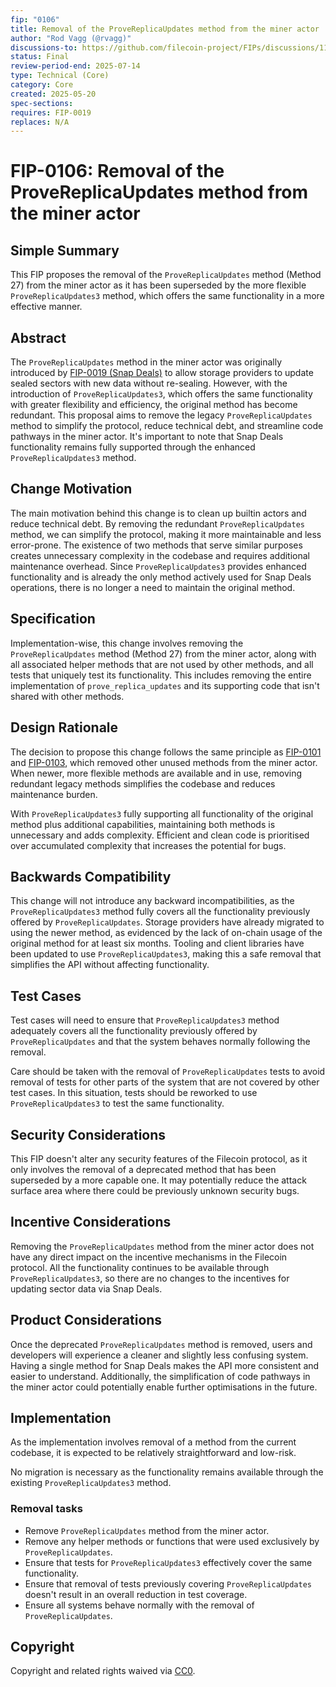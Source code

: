 ```yaml
---
fip: "0106"
title: Removal of the ProveReplicaUpdates method from the miner actor
author: "Rod Vagg (@rvagg)"
discussions-to: https://github.com/filecoin-project/FIPs/discussions/1151
status: Final
review-period-end: 2025-07-14
type: Technical (Core)
category: Core
created: 2025-05-20
spec-sections: 
requires: FIP-0019
replaces: N/A
---
```


# FIP-0106: Removal of the ProveReplicaUpdates method from the miner actor

## Simple Summary

This FIP proposes the removal of the `ProveReplicaUpdates` method (Method 27) from the miner actor as it has been superseded by the more flexible `ProveReplicaUpdates3` method, which offers the same functionality in a more effective manner.

## Abstract

The `ProveReplicaUpdates` method in the miner actor was originally introduced by [FIP-0019 (Snap Deals)](./fip-0019.md) to allow storage providers to update sealed sectors with new data without re-sealing. However, with the introduction of `ProveReplicaUpdates3`, which offers the same functionality with greater flexibility and efficiency, the original method has become redundant. This proposal aims to remove the legacy `ProveReplicaUpdates` method to simplify the protocol, reduce technical debt, and streamline code pathways in the miner actor. It's important to note that Snap Deals functionality remains fully supported through the enhanced `ProveReplicaUpdates3` method.

## Change Motivation

The main motivation behind this change is to clean up builtin actors and reduce technical debt. By removing the redundant `ProveReplicaUpdates` method, we can simplify the protocol, making it more maintainable and less error-prone. The existence of two methods that serve similar purposes creates unnecessary complexity in the codebase and requires additional maintenance overhead. Since `ProveReplicaUpdates3` provides enhanced functionality and is already the only method actively used for Snap Deals operations, there is no longer a need to maintain the original method.

## Specification

Implementation-wise, this change involves removing the `ProveReplicaUpdates` method (Method 27) from the miner actor, along with all associated helper methods that are not used by other methods, and all tests that uniquely test its functionality. This includes removing the entire implementation of `prove_replica_updates` and its supporting code that isn't shared with other methods.

## Design Rationale

The decision to propose this change follows the same principle as [FIP-0101](./fip-0101.md) and [FIP-0103](./fip-0103.md), which removed other unused methods from the miner actor. When newer, more flexible methods are available and in use, removing redundant legacy methods simplifies the codebase and reduces maintenance burden.

With `ProveReplicaUpdates3` fully supporting all functionality of the original method plus additional capabilities, maintaining both methods is unnecessary and adds complexity. Efficient and clean code is prioritised over accumulated complexity that increases the potential for bugs.

## Backwards Compatibility

This change will not introduce any backward incompatibilities, as the `ProveReplicaUpdates3` method fully covers all the functionality previously offered by `ProveReplicaUpdates`. Storage providers have already migrated to using the newer method, as evidenced by the lack of on-chain usage of the original method for at least six months. Tooling and client libraries have been updated to use `ProveReplicaUpdates3`, making this a safe removal that simplifies the API without affecting functionality.

## Test Cases

Test cases will need to ensure that `ProveReplicaUpdates3` method adequately covers all the functionality previously offered by `ProveReplicaUpdates` and that the system behaves normally following the removal.

Care should be taken with the removal of `ProveReplicaUpdates` tests to avoid removal of tests for other parts of the system that are not covered by other test cases. In this situation, tests should be reworked to use `ProveReplicaUpdates3` to test the same functionality.

## Security Considerations

This FIP doesn't alter any security features of the Filecoin protocol, as it only involves the removal of a deprecated method that has been superseded by a more capable one. It may potentially reduce the attack surface area where there could be previously unknown security bugs.

## Incentive Considerations

Removing the `ProveReplicaUpdates` method from the miner actor does not have any direct impact on the incentive mechanisms in the Filecoin protocol. All the functionality continues to be available through `ProveReplicaUpdates3`, so there are no changes to the incentives for updating sector data via Snap Deals.

## Product Considerations

Once the deprecated `ProveReplicaUpdates` method is removed, users and developers will experience a cleaner and slightly less confusing system. Having a single method for Snap Deals makes the API more consistent and easier to understand. Additionally, the simplification of code pathways in the miner actor could potentially enable further optimisations in the future.

## Implementation

As the implementation involves removal of a method from the current codebase, it is expected to be relatively straightforward and low-risk.

No migration is necessary as the functionality remains available through the existing `ProveReplicaUpdates3` method.

### Removal tasks

- Remove `ProveReplicaUpdates` method from the miner actor.
- Remove any helper methods or functions that were used exclusively by `ProveReplicaUpdates`.
- Ensure that tests for `ProveReplicaUpdates3` effectively cover the same functionality.
- Ensure that removal of tests previously covering `ProveReplicaUpdates` doesn't result in an overall reduction in test coverage.
- Ensure all systems behave normally with the removal of `ProveReplicaUpdates`.

## Copyright

Copyright and related rights waived via [CC0](https://creativecommons.org/publicdomain/zero/1.0/).
